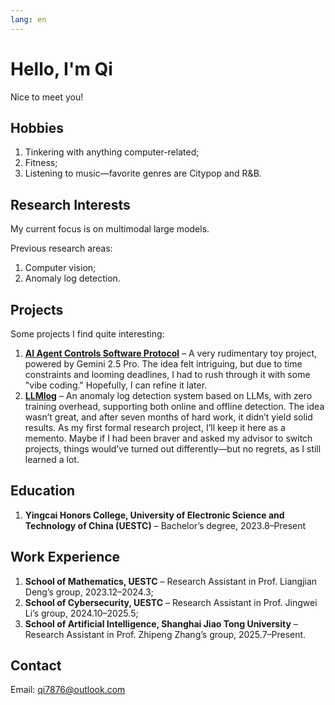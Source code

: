 ```yaml
---
lang: en
---
```


# Hello, I'm Qi  

Nice to meet you!  

## Hobbies  

1. Tinkering with anything computer-related;  
1. Fitness;  
1. Listening to music—favorite genres are Citypop and R&B.  

## Research Interests  

My current focus is on multimodal large models.  

Previous research areas:  

1. Computer vision;  
1. Anomaly log detection.  

## Projects  

Some projects I find quite interesting:  

1. **[AI Agent Controls Software Protocol](https://github.com/qi7876/AACSP)** – A very rudimentary toy project, powered by Gemini 2.5 Pro. The idea felt intriguing, but due to time constraints and looming deadlines, I had to rush through it with some "vibe coding." Hopefully, I can refine it later.  
1. **[LLMlog](https://github.com/qi7876/llm-log)** – An anomaly log detection system based on LLMs, with zero training overhead, supporting both online and offline detection. The idea wasn’t great, and after seven months of hard work, it didn’t yield solid results. As my first formal research project, I’ll keep it here as a memento. Maybe if I had been braver and asked my advisor to switch projects, things would’ve turned out differently—but no regrets, as I still learned a lot.  

## Education  

1. **Yingcai Honors College, University of Electronic Science and Technology of China (UESTC)** – Bachelor’s degree, 2023.8–Present  

## Work Experience  

1. **School of Mathematics, UESTC** – Research Assistant in Prof. Liangjian Deng’s group, 2023.12–2024.3;  
1. **School of Cybersecurity, UESTC** – Research Assistant in Prof. Jingwei Li’s group, 2024.10–2025.5;  
1. **School of Artificial Intelligence, Shanghai Jiao Tong University** – Research Assistant in Prof. Zhipeng Zhang’s group, 2025.7–Present.  

## Contact  

Email: <qi7876@outlook.com>
